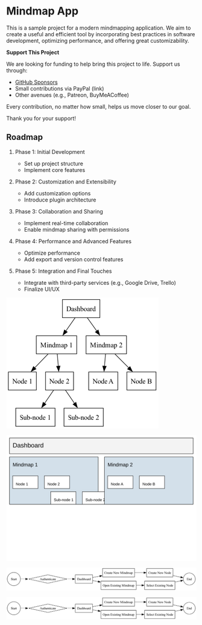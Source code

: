 # Mindmap App

This is a sample project for a modern mindmapping application. We aim to create a useful and efficient tool by incorporating best practices in software development, optimizing performance, and offering great customizability.

**Support This Project**

We are looking for funding to help bring this project to life. Support us through:
- [GitHub Sponsors](https://github.com/sponsors/hmltn-0)
- Small contributions via PayPal (link)
- Other avenues (e.g., Patreon, BuyMeACoffee)

Every contribution, no matter how small, helps us move closer to our goal.

Thank you for your support!



## Roadmap

1. Phase 1: Initial Development
   - Set up project structure
   - Implement core features

2. Phase 2: Customization and Extensibility
   - Add customization options
   - Introduce plugin architecture

3. Phase 3: Collaboration and Sharing
   - Implement real-time collaboration
   - Enable mindmap sharing with permissions

4. Phase 4: Performance and Advanced Features
   - Optimize performance
   - Add export and version control features

5. Phase 5: Integration and Final Touches
   - Integrate with third-party services (e.g., Google Drive, Trello)
   - Finalize UI/UX



![Sample UI](docs/sample_ui.png)






![Mindmap App UI Layout](mockup.svg)



![User Flow Diagram](docs/user_flow_diagram.png)



![User Flow Diagram](docs/user_flow_diagram.png)

